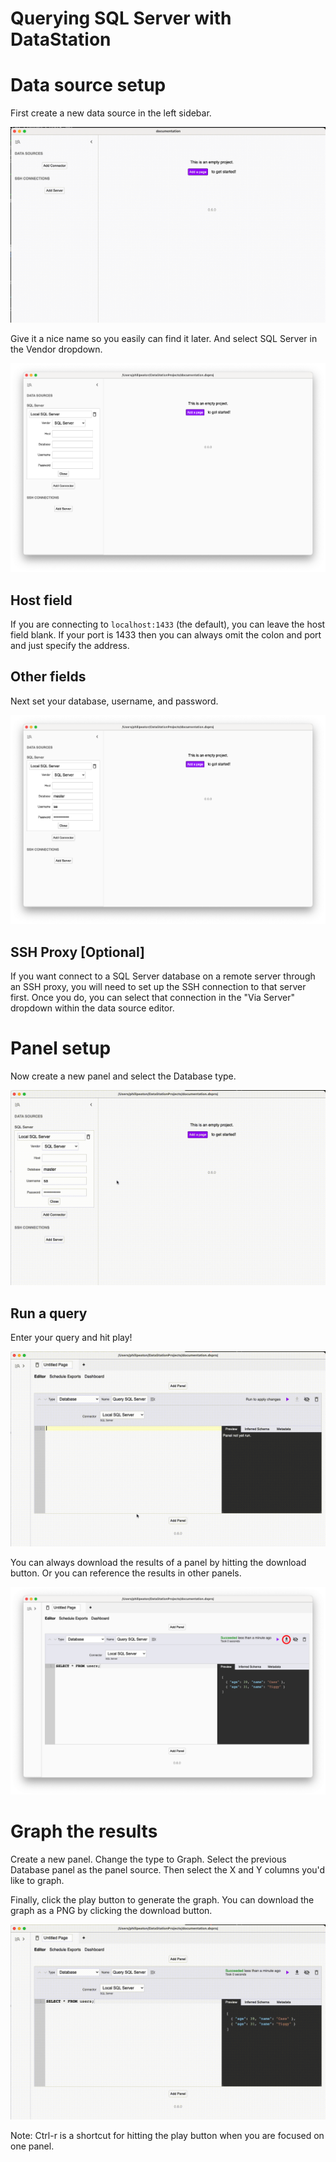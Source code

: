 # Querying SQL Server with DataStation

# Data source setup

First create a new data source in the left sidebar.

![Creating a new data source](/tutorials/create-data-source.gif)

Give it a nice name so you easily can find it later. And select SQL Server
in the Vendor dropdown.

![Creating a SQL Server data source](/tutorials/create-sqlserver-data-source.png)

## Host field

If you are connecting to `localhost:1433` (the default), you can leave
the host field blank. If your port is 1433 then you can always omit
the colon and port and just specify the address.

## Other fields

Next set your database, username, and password.

![Filled out SQL Server data source](/tutorials/sqlserver-data-source-filled.png)

## SSH Proxy [Optional]

If you want connect to a SQL Server database on a remote server through an
SSH proxy, you will need to set up the SSH connection to that server
first. Once you do, you can select that connection in the "Via Server"
dropdown within the data source editor.

# Panel setup

Now create a new panel and select the Database type.

![Create database panel](/tutorials/create-sqlserver-database-panel.gif)

## Run a query

Enter your query and hit play!

![Run SQL Server query](/tutorials/run-sqlserver-query.gif)

You can always download the results of a panel by hitting the download
button. Or you can reference the results in other panels.

![Download panel results](/tutorials/download-sqlserver-panel-results.png)

# Graph the results

Create a new panel. Change the type to Graph. Select the previous
Database panel as the panel source. Then select the X and Y columns
you'd like to graph.

Finally, click the play button to generate the graph. You can download
the graph as a PNG by clicking the download button.

![Graph database results](/tutorials/graph-sqlserver-database-results.gif)

Note: Ctrl-r is a shortcut for hitting the play button when you are
focused on one panel.
